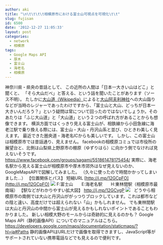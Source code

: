 ```yaml
---
author: aki
title: "\n\t\t\t\t相模原市における富士山可視点を可視化\t\t"
slug: fujisan
id: 6500
date: '2012-12-27 11:05:33'
layout: post
categories:
  - network
  - 相模原
tags:
  - Google Maps API
  - 厚木
  - 富士山
  - 海老名
  - 相模原
---
```


神奈川県・県央の昔話として、 この近所の人間は「日本一大きい山はどこ」と聞くと、 「そら大山だべ」と答える、という話を聞いたことがあります（ソース不明）。 たしかに[大山道（Wikipedia）](http://ja.wikipedia.org/wiki/%E5%A4%A7%E5%B1%B1%E9%81%93)によると[大山阿夫利神社](http://ja.wikipedia.org/wiki/%E5%A4%A7%E5%B1%B1%E9%98%BF%E5%A4%AB%E5%88%A9%E7%A5%9E%E7%A4%BE "大山阿夫利神社")への大山詣りなどが当時のレジャーであったわけですから、「富士山と大山、どっちが日本一大きいんだろう？」という疑問は常について回ったのではないでしょうか。そのあたりは「ふじ大山道」と「大山道」という２つの呼ばれ方があることからも想像できます。 横浜方面ではくっきり見える富士山が、相鉄線から小田急線に海老江駅で乗り換える際には、富士山・大山・丹沢山系と並び、ひときわ美しく見えます。 最近できた圏央道・海老名ICからも美しいです。 しかし、この富士山は相模原市では昔話通り、見えません。 facebookの相模原コミュでは市役所の展望台と、北側は山梨県上野原市の棚原（ゆずりはら）に向かう側でなければ見えないそうです。 https://www.facebook.com/groups/sagami/551861478175454/ 実際に、海老名駅から見える富士山が相模原市や厚木市郊外はなぜ見えないのか、GoogleMapsAPIで図解してみました。 （久々に使ったので時間かかってしまいました…） 【位置関係とパス】 短縮URL [http://j.mp/12GCpFO](http://j.mp/12GCpFO) ![](http://maps.google.com/maps/api/staticmap?center=%E5%8D%97%E8%B6%B3%E6%9F%84%E5%B8%82,japan&zoom=10&size=640x500&sensor=false&markers=color:blue%7Clabel:E%7C35.454247,139.389355&markers=color:red%7Clabel:F%7C35.360557,138.727777&markers=color:green%7Clabel:H%7C35.520517,139.43889&path=color:0x0000ff|weight:5|35.454247,139.389355|35.360557,138.727777|35.520517,139.43889) F:富士山　　E:海老名駅　　H:東林間駅（相模原市最南端） 【駅などがわかりやすい拡大図】 http://j.mp/12GCvgP ![](http://maps.google.com/maps/api/staticmap?center=%E6%B5%B7%E8%80%81%E5%90%8D%E9%A7%85,japan&zoom=12&size=640x640&sensor=false&markers=color:blue%7Clabel:E%7C35.454247,139.389355&markers=color:red%7Clabel:F%7C35.360557,138.727777&markers=color:green%7Clabel:H%7C35.520517,139.43889&path=color:0x0000ff|weight:5|35.454247,139.389355|35.360557,138.727777|35.520517,139.43889)   どうやら相模原市の南側では大山と丹沢山ががっつりブロックしています。これは都市などの陰と違い、高度だけでは超えられない「山」かもしれません。 でも東林間駅は大山と丹沢山の中間から富士山が見えるかもしれないポイントであることもわかりました。 新しい相模大野のモールからは奇跡的に見えるのかも？ Google Maps API（静的画像API）についてのマニュアルはこちら。 https://developers.google.com/maps/documentation/staticmaps/?hl=ja#Paths 静的画像APIはURLだけで画像を取得できますし、JavaScript等がサポートされていない携帯電話などでも見えるので便利です。